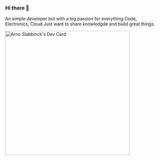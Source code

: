 ### Hi there 👋

An simple developer but  with a big passion for everything 
                      Code, 
                      Electronics,
                      Cloud 
Just want to share knowledgde and build great things. 
<!--
**ArnoSlabbinck/ArnoSlabbinck** is a ✨ _special_ ✨ repository because its `README.md` (this file) appears on your GitHub profile.

Here are some ideas to get you started:

- 🔭 I’m currently working on ...
- 🌱 I’m currently learning ...
- 👯 I’m looking to collaborate on ...
- 🤔 I’m looking for help with ...
- 💬 Ask me about ...
- 📫 How to reach me: ...
- 😄 Pronouns: ...
- ⚡ Fun fact: ...
-->
<a href="https://app.daily.dev/IAmDarkseid"><img src="https://api.daily.dev/devcards/d3977145dc9d42adb882c5b6cc34a591.png?r=7pd" width="400" alt="Arno Slabbinck's Dev Card"/></a>

